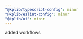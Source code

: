 ```yaml
---
"@kplib/typescript-config": minor
"@kplib/eslint-config": minor
"@kplib/ui": minor
---
```


added workflows
